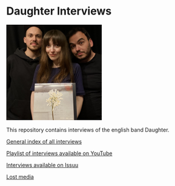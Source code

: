 # Daughter Interviews

<img src="https://github.com/paranoidandroid-96/Daughter-Interviews/blob/6b8e6a6c97092095225ed7165fc0893d76fb6e5c/daughter_stereo_mind_game.jpg"  width=50% height=50%>

This repository contains interviews of the english band Daughter.

[General index of all interviews](https://github.com/paranoidandroid-96/Daughter-Interviews/blob/7c7119f7bd8030bce790d320347be1cd23232ef7/Index.md)

[Playlist of interviews available on YouTube](https://www.youtube.com/playlist?list=PLug0t9WA536Xnw7nOf69hl-4kdW_GrOnK)

[Interviews available on Issuu](https://issuu.com/paranoidandroid-96/stacks/b023ff109b2845fea2ed581d1912a368)

[Lost media](https://github.com/paranoidandroid-96/Daughter-Interviews/blob/7c7119f7bd8030bce790d320347be1cd23232ef7/Lost%20media.md)
